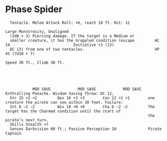 # Phase Spider

      Tentacle. Melee Attack Roll: +6, reach 10 ft. Hit: 12
                                                                      Large Monstrosity, Unaligned
      (2d8 + 3) Piercing damage. If the target is a Medium or
      smaller creature, it has the Grappled condition (escape         AC 14                            Initiative +3 (13)
      DC 13) from one of two tentacles.                               HP 45 (7d10 + 7)
                                                                      Speed 30 ft., Climb 30 ft.





                MOD SAVE            MOD SAVE            MOD SAVE   Enthralling Panache. Wisdom Saving Throw: DC 12,
      Str 15 +2 +2         Dex 16 +3 +3        Con 12 +1 +1        one creature the pirate can see within 30 feet. Failure:
      Int 6 −2 −2          Wis 10 +0 +0        Cha 6 −2 −2         The target has the Charmed condition until the start of
                                                                   the pirate’s next turn.
      Skills Stealth +7
      Senses Darkvision 60 ft.; Passive Perception 10              Pirate Captain
